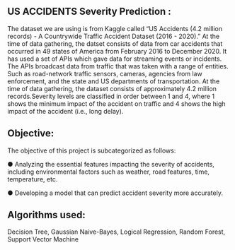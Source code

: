 

## US ACCIDENTS Severity Prediction :

The dataset we are using is from Kaggle called “US Accidents (4.2 million records) - A Countrywide Traffic Accident Dataset (2016 - 2020).” 
At the time of data gathering, the datset consists of data from car accidents that occurred in 49 states of America from February 2016 to December 2020.
It has used a set of APIs which gave data for streaming events or incidents. The APIs broadcast data from traffic that was taken with a range of entities.
Such as road-network traffic sensors, cameras, agencies from law enforcement, and the state and US departments of transportation. At the time of data gathering, 
the dataset consists of approximately 4.2 million records.Severity levels are classified in order between 1 and 4, where 1 shows the minimum impact of the accident 
on traffic and 4 shows the high impact of the accident (i.e., long delay).	

## Objective:							
The objective of this project is subcategorized as follows:					

●  Analyzing the essential features impacting the severity of accidents, including environmental factors such as weather, road features, time, temperature, etc.
 										
●  Developing a model that can predict accident severity more accurately. 

## Algorithms used:	

Decision Tree, Gaussian Naive-Bayes, Logical Regression, Random Forest, Support Vector Machine

